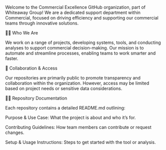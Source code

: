 Welcome to the Commercial Excellence GitHub organization, part of Whiteaway Group! We are a dedicated support department within Commercial, focused on driving efficiency and supporting our commercial teams through innovative solutions.

🙋‍♀️ Who We Are

We work on a range of projects, developing systems, tools, and conducting analyses to support commercial decision-making. 
Our mission is to automate and streamline processes, enabling teams to work smarter and faster.

🌈 Collaboration & Access

Our repositories are primarily public to promote transparency and collaboration within the organization. However, access may be limited based on project needs or sensitive data considerations.

👩‍💻 Repository Documentation

Each repository contains a detailed README.md outlining:

Purpose & Use Case: What the project is about and who it’s for.

Contributing Guidelines: How team members can contribute or request changes.

Setup & Usage Instructions: Steps to get started with the tool or analysis.
